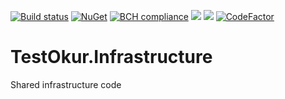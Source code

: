 [![Build status](https://ci.appveyor.com/api/projects/status/wfis3mciij2a4cpn/branch/master?svg=true)](https://ci.appveyor.com/project/NazmiAltun/testokur-infrastructure/branch/master)
[![NuGet](https://img.shields.io/nuget/v/TestOkur.Infrastructure.svg)](https://www.nuget.org/packages/TestOkur.Infrastructure/)
[![BCH compliance](https://bettercodehub.com/edge/badge/NazmiAltun/TestOkur.Infrastructure?branch=master)](https://bettercodehub.com/)
[![](https://sonarcloud.io/api/project_badges/measure?project=NazmiAltun_TestOkur.Infrastructure&metric=alert_status)](https://sonarcloud.io/project/issues?id=NazmiAltun_TestOkur.Infrastructure&resolved=false&types=alert_status) 
[![](https://sonarcloud.io/api/project_badges/measure?project=NazmiAltun_TestOkur.Infrastructure&metric=code_smells)](https://sonarcloud.io/project/issues?id=NazmiAltun_TestOkur.Infrastructure&resolved=false&types=CODE_SMELL) 
[![CodeFactor](https://www.codefactor.io/repository/github/testokur/testokur.infrastructure/badge)](https://www.codefactor.io/repository/github/testokur/testokur.infrastructure)
# TestOkur.Infrastructure

Shared infrastructure code
